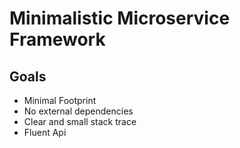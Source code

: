 # Minimalistic Microservice Framework

## Goals

- Minimal Footprint
- No external dependencies
- Clear and small stack trace
- Fluent Api